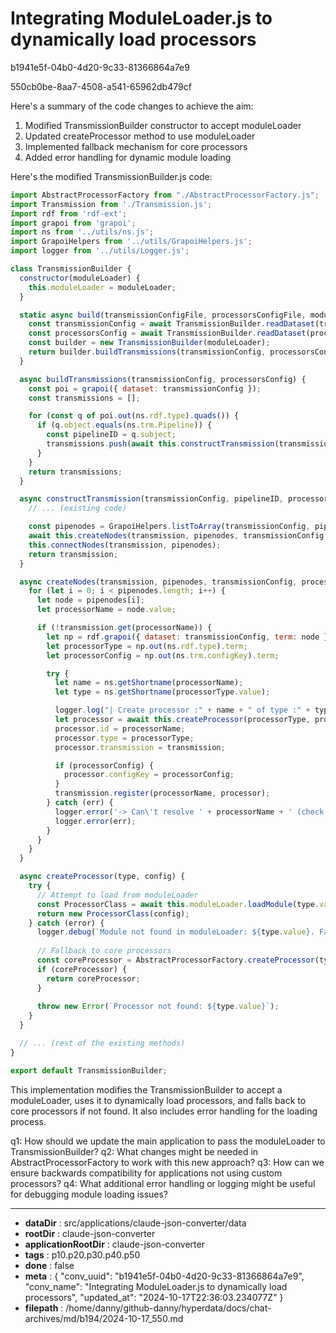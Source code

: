 # Integrating ModuleLoader.js to dynamically load processors

b1941e5f-04b0-4d20-9c33-81366864a7e9

550cb0be-8aa7-4508-a541-65962db479cf

 Here's a summary of the code changes to achieve the aim:

1. Modified TransmissionBuilder constructor to accept moduleLoader
2. Updated createProcessor method to use moduleLoader
3. Implemented fallback mechanism for core processors
4. Added error handling for dynamic module loading

Here's the modified TransmissionBuilder.js code:

```javascript
import AbstractProcessorFactory from "./AbstractProcessorFactory.js";
import Transmission from './Transmission.js';
import rdf from 'rdf-ext';
import grapoi from 'grapoi';
import ns from '../utils/ns.js';
import GrapoiHelpers from '../utils/GrapoiHelpers.js';
import logger from '../utils/Logger.js';

class TransmissionBuilder {
  constructor(moduleLoader) {
    this.moduleLoader = moduleLoader;
  }

  static async build(transmissionConfigFile, processorsConfigFile, moduleLoader) {
    const transmissionConfig = await TransmissionBuilder.readDataset(transmissionConfigFile);
    const processorsConfig = await TransmissionBuilder.readDataset(processorsConfigFile);
    const builder = new TransmissionBuilder(moduleLoader);
    return builder.buildTransmissions(transmissionConfig, processorsConfig);
  }

  async buildTransmissions(transmissionConfig, processorsConfig) {
    const poi = grapoi({ dataset: transmissionConfig });
    const transmissions = [];

    for (const q of poi.out(ns.rdf.type).quads()) {
      if (q.object.equals(ns.trm.Pipeline)) {
        const pipelineID = q.subject;
        transmissions.push(await this.constructTransmission(transmissionConfig, pipelineID, processorsConfig));
      }
    }
    return transmissions;
  }

  async constructTransmission(transmissionConfig, pipelineID, processorsConfig) {
    // ... (existing code)

    const pipenodes = GrapoiHelpers.listToArray(transmissionConfig, pipelineID, ns.trm.pipe);
    await this.createNodes(transmission, pipenodes, transmissionConfig, processorsConfig);
    this.connectNodes(transmission, pipenodes);
    return transmission;
  }

  async createNodes(transmission, pipenodes, transmissionConfig, processorsConfig) {
    for (let i = 0; i < pipenodes.length; i++) {
      let node = pipenodes[i];
      let processorName = node.value;

      if (!transmission.get(processorName)) {
        let np = rdf.grapoi({ dataset: transmissionConfig, term: node });
        let processorType = np.out(ns.rdf.type).term;
        let processorConfig = np.out(ns.trm.configKey).term;

        try {
          let name = ns.getShortname(processorName);
          let type = ns.getShortname(processorType.value);

          logger.log("| Create processor :" + name + " of type :" + type);
          let processor = await this.createProcessor(processorType, processorsConfig);
          processor.id = processorName;
          processor.type = processorType;
          processor.transmission = transmission;

          if (processorConfig) {
            processor.configKey = processorConfig;
          }
          transmission.register(processorName, processor);
        } catch (err) {
          logger.error('-> Can\'t resolve ' + processorName + ' (check transmission.ttl for typos!)\n');
          logger.error(err);
        }
      }
    }
  }

  async createProcessor(type, config) {
    try {
      // Attempt to load from moduleLoader
      const ProcessorClass = await this.moduleLoader.loadModule(type.value);
      return new ProcessorClass(config);
    } catch (error) {
      logger.debug(`Module not found in moduleLoader: ${type.value}. Falling back to core processors.`);
      
      // Fallback to core processors
      const coreProcessor = AbstractProcessorFactory.createProcessor(type, config);
      if (coreProcessor) {
        return coreProcessor;
      }
      
      throw new Error(`Processor not found: ${type.value}`);
    }
  }

  // ... (rest of the existing methods)
}

export default TransmissionBuilder;
```

This implementation modifies the TransmissionBuilder to accept a moduleLoader, uses it to dynamically load processors, and falls back to core processors if not found. It also includes error handling for the loading process.

q1: How should we update the main application to pass the moduleLoader to TransmissionBuilder?
q2: What changes might be needed in AbstractProcessorFactory to work with this new approach?
q3: How can we ensure backwards compatibility for applications not using custom processors?
q4: What additional error handling or logging might be useful for debugging module loading issues?

---

* **dataDir** : src/applications/claude-json-converter/data
* **rootDir** : claude-json-converter
* **applicationRootDir** : claude-json-converter
* **tags** : p10.p20.p30.p40.p50
* **done** : false
* **meta** : {
  "conv_uuid": "b1941e5f-04b0-4d20-9c33-81366864a7e9",
  "conv_name": "Integrating ModuleLoader.js to dynamically load processors",
  "updated_at": "2024-10-17T22:36:03.234077Z"
}
* **filepath** : /home/danny/github-danny/hyperdata/docs/chat-archives/md/b194/2024-10-17_550.md